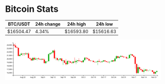 # Bitcoin Stats

BTC/USDT|24h change|24h high|24h low|
|---|---|---|---|
|$16504.47|4.34%|$16593.80|$15616.63|

<img src="./chart.svg">
